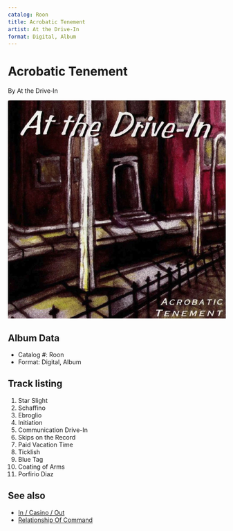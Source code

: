 ```yaml
---
catalog: Roon
title: Acrobatic Tenement
artist: At the Drive‐In
format: Digital, Album
---
```


# Acrobatic Tenement

By At the Drive‐In

![](../../assets/albumcovers/At_the_Drive‐In-Acrobatic_Tenement.png)

## Album Data

- Catalog #: Roon
- Format: Digital, Album


## Track listing


1. Star Slight
2. Schaffino
3. Ebroglio
4. Initiation
5. Communication Drive-In
6. Skips on the Record
7. Paid Vacation Time
8. Ticklish
9. Blue Tag
10. Coating of Arms
11. Porfirio Diaz


## See also

- [In / Casino / Out](In_-_Casino_-_Out.md)
- [Relationship Of Command](Relationship_Of_Command.md)
